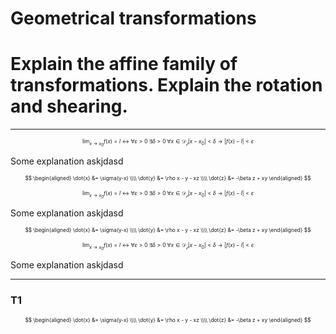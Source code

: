 # Geometrical transformations

# Explain the affine family of transformations. Explain the rotation and shearing.

---

<span class="text-2xl">

$$
	\lim_{x \rightarrow x_0}{f(x)} = l \leftrightarrow
	\forall \varepsilon > 0\ \exists \delta > 0\ \forall x \in \mathcal{D_f} |x - x_0| < \delta \longrightarrow |f(x) - l| < \varepsilon
$$

</span>

Some explanation askjdasd

$$
\begin{aligned}
\dot{x} &= \sigma(y-x) \\\\
\dot{y} &= \rho x - y - xz \\\\
\dot{z} &= -\beta z + xy
\end{aligned}
$$

$$
	\lim_{x \rightarrow x_0}{f(x)} = l \leftrightarrow
	\forall \varepsilon > 0\ \exists \delta > 0\ \forall x \in \mathcal{D_f} |x - x_0| < \delta \longrightarrow |f(x) - l| < \varepsilon
$$

Some explanation askjdasd

$$
\begin{aligned}
\dot{x} &= \sigma(y-x) \\\\
\dot{y} &= \rho x - y - xz \\\\
\dot{z} &= -\beta z + xy
\end{aligned}
$$


$$
	\lim_{x \rightarrow x_0}{f(x)} = l \leftrightarrow
	\forall \varepsilon > 0\ \exists \delta > 0\ \forall x \in \mathcal{D_f} |x - x_0| < \delta \longrightarrow |f(x) - l| < \varepsilon
$$

Some explanation askjdasd

---

### T1

$$
\begin{aligned}
\dot{x} &= \sigma(y-x) \\\\
\dot{y} &= \rho x - y - xz \\\\
\dot{z} &= -\beta z + xy
\end{aligned}
$$




<style>
 .math {
    font-size: 60% !important;
}
</style>
